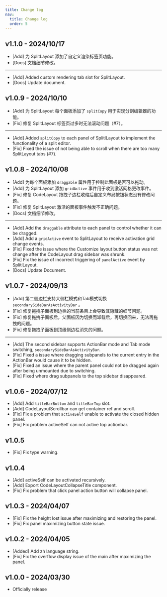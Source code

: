 ```yaml
---
title: Change log
nav:
  title: Change log
  order: 5
---
```


## v1.1.0 - 2024/10/17

* [Add] 为 SplitLayout 添加了自定义渲染标签页功能。
* [Docs] 文档细节修改。

---

* [Add] Added custom rendering tab slot for SplitLayout.
* [Docs] Update document.

## v1.0.9 - 2024/10/10

* [Add] 为 SplitLayout 每个面板添加了 `splitCopy` 用于实现分割编辑器的功能。
* [Fix] 修复 SplitLayout 标签页过多时无法滚动问题（#7）。

---

* [Add] Added `splitCopy` to each panel of SplitlLayout to implement the functionality of a split editor.
* [Fix] Fixed the issue of not being able to scroll when there are too many SplitLayout tabs (#7).

## v1.0.8 - 2024/10/08

* [Add] 为每个面板添加 `draggable` 属性用于控制此面板是否可以拖动。
* [Add] 为 SplitLayout 添加 `gridActive` 事件用于收到激活网格更改事件。
* [Fix] 修复 CodeLayout 拖拽子边栏收缩后自定义布局按钮状态没有修改问题。
* [Fix] 修复 SplitLayout 激活的面板事件触发不正确问题。
* [Docs] 文档细节修改。

---

* [Add] Add the `draggable` attribute to each panel to control whether it can be dragged.
* [Add] Add a `gridActive` event to SplitLayout to receive activation grid change events.
* [Fix] Fixed the issue where the Customize layout button status was not change after the CodeLayout drag sidebar was shrunk.
* [Fix] Fix the issue of incorrect triggering of `panelActive` event by SplitlLayout.
* [Docs] Update Document.

## v1.0.7 - 2024/09/13

* [Add] 第二侧边栏支持大侧栏模式和Tab模式切换 `secondarySideBarAsActivityBar` 。
* [Fix] 修复拖拽子面板到边栏的当前条目上会导致其隐藏的细节问题。
* [Fix] 修复拖拽子面板后，父面板因为切换而卸载后，再切换回来，无法再拖拽的问题。
* [Fix] 修复拖拽子面板到顶级侧边栏消失的问题。

---

* [Add] The second sidebar supports ActionBar mode and Tab mode switching, `secondarySideBarAsActivityBar`.
* [Fix] Fixed a issue where dragging subpanels to the current entry in the ActionBar would cause it to be hidden.
* [Fix] Fixed an issue where the parent panel could not be dragged again after being unmounted due to switching.
* [Fix] Fixed where drag subpanels to the top sidebar disappeared.

## v1.0.6 - 2024/07/12

* [Add] Add `titleBarBottom` and `titleBarTop` slot.
* [Add] CodeLayoutScrollbar can get container ref and scroll.
* [Fix] Fix a problem that `activeSelf` unable to activate the closed hidden panel.
* [Fix] Fix problem activeSelf can not active top actionbar.

## v1.0.5

* [Fix] Fix type warning.

## v1.0.4

* [Add] activeSelf can be activated recursively.
* [Add] Export CodeLayoutCollapseTitle component.
* [Fix] Fix problem that click panel action button will collapse panel.

## v1.0.3 - 2024/04/07

* [Fix] Fix the height lost issue after maximizing and restoring the panel.
* [Fix] Fix panel maximizing button state issue.

## v1.0.2 - 2024/04/05

* [Added] Add zh language string.
* [Fix] Fix the overflow display issue of the main after maximizing the panel.

## v1.0.0 - 2024/03/30

* Officially release

